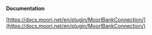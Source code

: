 **Documentation**

[https://docs.moori.net/en/plugin/MoorlBankConnection/](https://docs.moori.net/en/plugin/MoorlBankConnection/)
